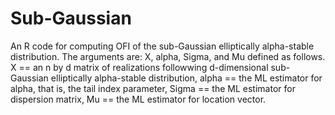 # Sub-Gaussian
An R code for computing OFI of the sub-Gaussian elliptically alpha-stable distribution.
The arguments are: X, alpha, Sigma, and Mu defined as follows. 
X     == an n by d matrix of realizations followwing d-dimensional sub-Gaussian elliptically alpha-stable distribution,
alpha == the ML estimator for alpha, that is, the tail index parameter,
Sigma == the ML estimator for dispersion matrix,
Mu    == the ML estimator for location vector.
